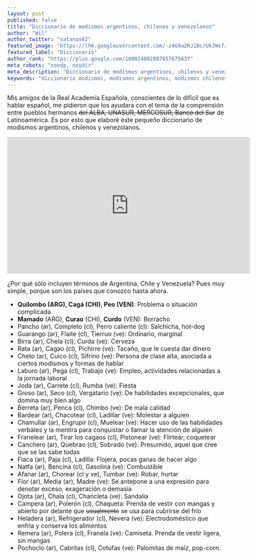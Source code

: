 ```yaml
---
layout: post
published: false
title: "Diccionario de modismos argentinos, chilenos y venezolanos"
author: "Wil"
author_twitter: "satanas82"
featured_image: "https://lh6.googleusercontent.com/-z4G9a2RJ1Bc/UkJWsfzBSXI/AAAAAAAAAhY/9F_vYxak_JE/w419-h314-no/dictionary.jpg"
featured_label: "Diccionario"
author_rank: "https://plus.google.com/100024002887657675637"
meta_robots: "noodp, noydir"
meta_description: "Diccionario de modismos argentinos, chilenos y venezolanos"
keywords: "diccionario modismos, modismos argentinos, modismos chilenos, modismos venezolanos"
---
```


Mis amigos de la Real Academia Española, conscientes de lo difícil que es hablar español, me pidieron que los ayudara 
con el tema de la comprensión entre pueblos hermanos <del>del ALBA, UNASUR, MERCOSUR, Banco del Sur</del> de Latinoamérica. 
Es por esto que elaboré éste pequeño diccionario de modismos argentinos, chilenos y venezolanos.
<!-- summary -->

<div style="width:560px; margin: 0 auto;"><iframe width="560" height="315" src="http://www.youtube.com/embed/Xyp7xt-ygy0" frameborder="0" allowfullscreen></iframe></div>

¿Por qué sólo incluyen términos de Argentina, Chile y Venezuela? Pues muy simple, porque son los países que conozco 
hasta ahora.


* **Quilombo (ARG), Cagá (CHI), Peo (VEN)**: Problema o situación complicada.
* **Mamado** (ARG), **Curao** (CHI), **Curdo** (VEN): Borracho
* Pancho (ar), Completo (cl), Perro caliente (cl): Salchicha, hot-dog
* Guarango (ar), Flaite (cl), Tierruo (ve): Ordinario, marginal
* Birra (ar), Chela (cl), Curda (ve): Cerveza
* Rata (ar), Cagao (cl), Pichirre (ve): Tacaño, que le cuesta dar dinero
* Cheto (ar), Cuico (cl), Sifrino (ve): Persona de clase alta, asociada a ciertos modismos y formas de hablar
* Laburo (ar), Pega (cl), Trabajo (ve): Empleo, actividades relacionadas a la jornada laboral
* Joda (ar), Carrete (cl), Rumba (ve): Fiesta
* Groso (ar), Seco (cl), Vergatario (ve): De habilidades excepcionales, que domina muy bien algo
* Berreta (ar), Penca (cl), Chimbo (ve): De mala calidad
* Bardear (ar), Chacotear (cl), Ladillar (ve): Molestar a alguien
* Chamullar (ar), Engrupir (cl), Muelear (ve): Hacer uso de las habilidades verbales y la mentira para conquistar o llamar la atención de alguien
* Franelear (ar), Tirar los cagaos (cl), Pistonear (ve): Flirtear, coquetear
* Canchero (ar), Quebrao (cl), Sobrado (ve): Presumido, aquel que cree que se las sabe todas
* Fiaca (ar), Paja (cl), Ladilla: Flojera, pocas ganas de hacer algo
* Natfa (ar), Bencina (cl), Gasolina (ve): Combustible
* Afanar (ar), Chorear (cl y ve), Tumbar (ve): Robar, hurtar
* Flor (ar), Media (ar), Madre (ve): Se antepone a una expresión para denotar exceso, exageración o demasía
* Ojota (ar), Chala (cl), Chancleta (ve): Sandalia
* Campera (ar), Polerón (cl), Chaqueta: Prenda de vestir con mangas y abierto por delante que <del>usualmente</del> se usa para cubrirse del frío
* Heladera (ar), Refrigerador (cl), Nevera (ve): Electrodoméstico que enfría y conserva los alimentos
* Remera (ar), Polera (cl), Franela (ve): Camiseta. Prenda de vestir ligera, sin mangas
* Pochoclo (ar), Cabritas (cl), Cotufas (ve): Palomitas de maíz, pop-corn.
